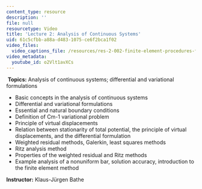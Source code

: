```yaml
---
content_type: resource
description: ''
file: null
resourcetype: Video
title: 'Lecture 2: Analysis of Continuous Systems'
uid: 61c5cfbb-a88a-d483-1075-ce6f2bca1f02
video_files:
  video_captions_file: /resources/res-2-002-finite-element-procedures-for-solids-and-structures-spring-2010/linear/lecture-2/o2Vlt1avXCs.vtt
video_metadata:
  youtube_id: o2Vlt1avXCs
---
```


 **Topics:** Analysis of continuous systems; differential and variational formulations

*   Basic concepts in the analysis of continuous systems
*   Differential and variational formulations
*   Essential and natural boundary conditions
*   Definition of Cm-1 variational problem
*   Principle of virtual displacements
*   Relation between stationarity of total potential, the principle of virtual displacements, and the differential formulation
*   Weighted residual methods, Galerkin, least squares methods
*   Ritz analysis method
*   Properties of the weighted residual and Ritz methods
*   Example analysis of a nonuniform bar, solution accuracy, introduction to the finite element method

**Instructor:** Klaus-Jürgen Bathe